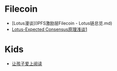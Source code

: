 # Filecoin
- [Lotus漫谈](IPFS激励层Filecoin - Lotus链总览.md)
- [Lotus-Expected Consensus原理浅谈1](Lotus_expected_consensus1.md)

# Kids
- [让孩子爱上阅读](关于让孩子爱上阅读的清单.md)
